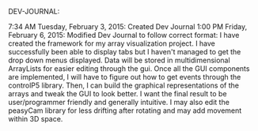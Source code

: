 DEV-JOURNAL:

7:34 AM Tuesday, February 3, 2015: Created Dev Journal
1:00 PM Friday, February 6, 2015: Modified Dev Journal to follow correct format:
                    I have created the framework for my array visualization project. I have successfully been able to display tabs but I haven't managed to get the drop down menus displayed. Data will be stored in multidimensional ArrayLists for easier editing through the gui. Once all the GUI components are implemented, I will have to figure out how to get events through the controlP5 library. Then, I can build the graphical representations of the arrays and tweak the GUI to look better.  I want the final result to be user/programmer friendly and generally intuitive. I may also edit the peasyCam library for less drifting after rotating and may add movement within 3D space.
